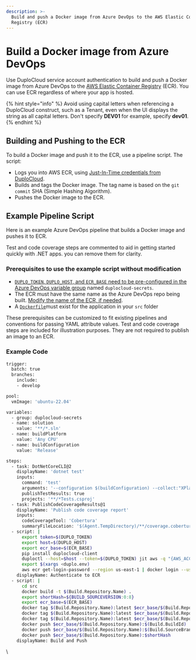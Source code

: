```yaml
---
description: >-
  Build and push a Docker image from Azure DevOps to the AWS Elastic Container
  Registry (ECR)
---
```


# Build a Docker image from Azure DevOps

Use DuploCloud service account authentication to build and push a Docker image from Azure DevOps to the [AWS Elastic Container Registry](https://aws.amazon.com/ecr/) (ECR). You can use ECR regardless of where your app is hosted.

{% hint style="info" %}
Avoid using capital letters when referencing a DuploCloud construct, such as a Tenant, even when the UI displays the string as all capital letters. Don't specify **DEV01** for example, specify **dev01**.
{% endhint %}

## Building and Pushing to the ECR <a href="#build-and-push-to-ecr" id="build-and-push-to-ecr"></a>

To build a Docker image and push it to the ECR, use a pipeline script. The script:

* Logs you into AWS ECR, using [Just-In-Time credentials from DuploCloud](../../aws-user-guide/use-cases/jit-access.md).
* Builds and tags the Docker image. The tag name is based on the `git commit` SHA (Simple Hashing Algorithm).
* Pushes the Docker image to the ECR.

## Example Pipeline Script <a href="#example-pipeline" id="example-pipeline"></a>

Here is an example Azure DevOps pipeline that builds a Docker image and pushes it to ECR.

Test and code coverage steps are commented to aid in getting started quickly with .NET apps. you can remove them for clarity.

### Prerequisites to use the example script without modification <a href="#prerequisites-to-use-the-example-as-is" id="prerequisites-to-use-the-example-as-is"></a>

* [`DUPLO_TOKEN`, `DUPLO_HOST`, and `ECR_BASE` need to be pre-configured in the Azure DevOps variable group](configure-azure-devops.md#save-token-to-azure-devops-pipelines-variable-group) named `duplocloud-secrets`.
* The ECR must have the same name as the Azure DevOps repo being built. [Modify the name of the ECR, if needed](https://docs.aws.amazon.com/AmazonECR/latest/userguide/repository-edit.html).
* A [`Dockerfile`](https://docs.docker.com/engine/reference/builder/)must exist for the application in your `src` folder

These prerequisites can be customized to fit existing pipelines and conventions for passing YAML attribute values. Test and code coverage steps are included for illustration purposes. They are not required to publish an image to an ECR.

### Example Code <a href="#example-code" id="example-code"></a>

```bash
trigger:
  batch: true
  branches:
    include:
    - develop

pool:
  vmImage: 'ubuntu-22.04'

variables:
  - group: duplocloud-secrets
  - name: solution
    value: '**/*.sln'
  - name: buildPlatform
    value: 'Any CPU'
  - name: buildConfiguration
    value: 'Release'

steps:
  - task: DotNetCoreCLI@2
    displayName: 'dotnet test'
    inputs:
      command: 'test'
      arguments: '--configuration $(buildConfiguration) --collect:"XPlat Code Coverage" -- DataCollectionRunSettings.DataCollectors.DataCollector.Configuration.Format=cobertura'
      publishTestResults: true
      projects: '**/*Tests.csproj'
  - task: PublishCodeCoverageResults@1
    displayName: 'Publish code coverage report'
    inputs:
      codeCoverageTool: 'Cobertura'
      summaryFileLocation: '$(Agent.TempDirectory)/**/coverage.cobertura.xml'
  - script: |
      export token=$(DUPLO_TOKEN)
      export host=$(DUPLO_HOST)
      export ecr_base=$(ECR_BASE)
      pip install duplocloud-client
      duploctl --host=$host --token=$(DUPLO_TOKEN) jit aws -q "{AWS_ACCESS_KEY_ID: AccessKeyId, AWS_SECRET_ACCESS_KEY: SecretAccessKey, AWS_SESSION_TOKEN: SessionToken, AWS_REGION: Region}"  -o env > duplo.env
      export $(xargs <duplo.env)
      aws ecr get-login-password --region us-east-1 | docker login --username AWS --password-stdin $ecr_base
    displayName: Authenticate to ECR
  - script: |
      cd src
      docker build -t $(Build.Repository.Name) .
      export shortHash=${BUILD_SOURCEVERSION:0:8}
      export ecr_base=$(ECR_BASE)
      docker tag $(Build.Repository.Name):latest $ecr_base/$(Build.Repository.Name):$(Build.BuildId)
      docker tag $(Build.Repository.Name):latest $ecr_base/$(Build.Repository.Name):$(Build.SourceBranchName)
      docker tag $(Build.Repository.Name):latest $ecr_base/$(Build.Repository.Name):$shortHash
      docker push $ecr_base/$(Build.Repository.Name):$(Build.BuildId)
      docker push $ecr_base/$(Build.Repository.Name):$(Build.SourceBranchName)
      docker push $ecr_base/$(Build.Repository.Name):$shortHash
    displayName: Build and Push

```

\
